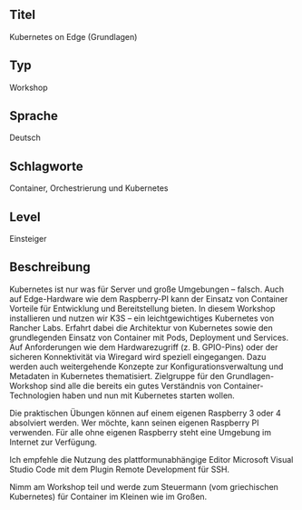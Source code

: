 ## Titel
Kubernetes on Edge (Grundlagen)

## Typ
Workshop

## Sprache
Deutsch

## Schlagworte
Container, Orchestrierung und Kubernetes

## Level
Einsteiger


## Beschreibung
Kubernetes ist nur was für Server und große Umgebungen – falsch. Auch auf Edge-Hardware wie dem Raspberry-PI kann der Einsatz von Container Vorteile für Entwicklung und Bereitstellung bieten. In diesem Workshop installieren und nutzen wir K3S – ein leichtgewichtiges Kubernetes von Rancher Labs. Erfahrt dabei die Architektur von Kubernetes sowie den grundlegenden Einsatz von Container mit Pods, Deployment und Services. Auf Anforderungen wie dem Hardwarezugriff (z. B. GPIO-Pins) oder der sicheren Konnektivität via Wiregard wird speziell eingegangen. Dazu werden auch weitergehende Konzepte zur Konfigurationsverwaltung und Metadaten in Kubernetes thematisiert. Zielgruppe für den Grundlagen-Workshop sind alle die bereits ein gutes Verständnis von Container-Technologien haben und nun mit Kubernetes starten wollen.

Die praktischen Übungen können auf einem eigenen Raspberry 3 oder 4 absolviert werden. Wer möchte, kann seinen eigenen Raspberry PI verwenden. Für alle ohne eigenen Raspberry steht eine Umgebung im Internet zur Verfügung.

Ich empfehle die Nutzung des plattformunabhängige Editor Microsoft Visual Studio Code mit dem Plugin Remote Development für SSH.

Nimm am Workshop teil und werde zum Steuermann (vom griechischen Kubernetes) für Container im Kleinen wie im Großen.
